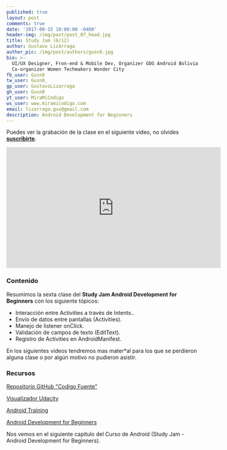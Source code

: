 ```yaml
---
published: true
layout: post
comments: true
date: '2017-08-15 10:00:00 -0400'
header-img: /img/post/post_07_head.jpg
title: Study Jam (6/12)
author: Gustavo Lizárraga
author_pic: /img/post/authors/gusn8.jpg
bio: >-
  UI/UX Designer, Fron-end & Mobile Dev, Organizer GDG Android Bolivia y
  Co-organizer Women Techmakers Wonder City
fb_user: Gusn8
tw_user: Gusn8_
gp_user: GustavoLizarraga
gh_user: Gusn8
yt_user: MiraMiCodigo
ws_user: www.miramicodigo.com
email: lizarraga.gux@gmail.com
description: Android Development for Beginners
---
```


Puedes ver la grabación de la clase en el siguiente video, no olvides **[suscribirte](http://www.youtube.com/user/AndroidboliviaOrg?sub_confirmation=1)**.

<iframe width="560" height="315" src="https://www.youtube.com/embed/gCxAeNgJsTs" frameborder="0" allowfullscreen></iframe>

### Contenido

Resumimos la sexta clase del **Study Jam Android Development for Beginners** con los siguiente tópicos:

* Interacción entre Activities a través de Intents..
* Envío de datos entre pantallas (Activities).
* Manejo de listener onClick.
* Validación de campos de texto (EditText).
* Registro de Activities en AndroidManifest.

En los siguientes videos tendremos mas mater*al para los que se perdieron alguna clase o por algún motivo no pudieron asistir.

### Recursos
[Repositorio GitHub "Codigo Fuente"](https://github.com/Gusn8/SJ_A_1_17_Java_2)

[Visualizador Udacity](http://labs.udacity.com/android-visualizer/)

[Android Training](https://developer.android.com/training/index.html)

[Android Development for Beginners](https://www.udacity.com/course/android-development-for-beginners--ud837)

Nos vemos en el siguiente capítulo del Curso de Android (Study Jam - Android Development for Beginners).
